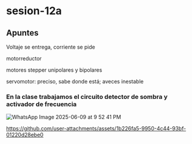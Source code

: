 # sesion-12a

## Apuntes 

Voltaje se entrega, corriente se pide

motorreductor 

motores stepper unipolares y bipolares 

servomotor: preciso, sabe donde está; aveces inestable 

### En la clase trabajamos el circuito detector de sombra y activador de frecuencia
![WhatsApp Image 2025-06-09 at 9 52 41 PM](https://github.com/user-attachments/assets/a97805d1-b1c7-4338-ac24-7bbbe804e6d4)

https://github.com/user-attachments/assets/1b226fa5-9950-4c44-93bf-01220d28ebe0

